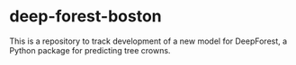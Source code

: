 # deep-forest-boston

This is a repository to track development of a new model for DeepForest, a Python package for predicting tree crowns.
